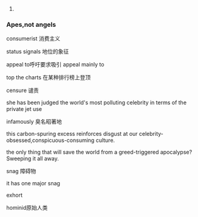 1.

### Apes,not angels

consumerist 消费主义

status signals 地位的象征  

appeal to呼吁要求吸引 appeal mainly to

top the charts 在某种排行榜上登顶

censure 谴责

she has been judged the world's most polluting celebrity in terms of the private jet use

infamously 臭名昭著地

this carbon-spuring excess reinforces disgust at our celebrity-obsessed,conspicuous-consuming culture.

the only thing that will save the world from a greed-triggered apocalypse?Sweeping it all away.

snag 障碍物

it has one major snag

exhort

hominid原始人类